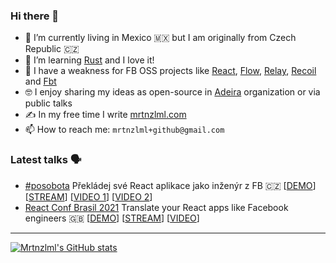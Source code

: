### Hi there 👋

- 🌱 I’m currently living in Mexico 🇲🇽 but I am originally from Czech Republic 🇨🇿
- 🦀 I’m learning [Rust](https://github.com/rust-lang/rust) and I love it!
- 🚄 I have a weakness for FB OSS projects like [React](https://github.com/facebook/react), [Flow](https://github.com/facebook/flow), [Relay](https://github.com/facebook/relay), [Recoil](https://github.com/facebookexperimental/Recoil) and [Fbt](https://github.com/facebook/fbt)
- 🤓 I enjoy sharing my ideas as open-source in [Adeira](https://github.com/adeira) organization or via public talks
- ✍️ In my free time I write [mrtnzlml.com](https://mrtnzlml.com/)
- 📫 How to reach me: `mrtnzlml+github@gmail.com`

<!--
### Upcoming talk 🗣️

- ...
-->

### Latest talks 🗣️

- [#posobota](https://www.posobota.cz/stream) Překládej své React aplikace jako inženýr z FB 🇨🇿 [[DEMO](https://github.com/adeira/universe/pull/3375)] [[STREAM](https://youtu.be/IPqYKoylPlE)] [[VIDEO 1](https://www.youtube.com/watch?v=Ud470Uzh_Xw)] [[VIDEO 2](https://www.youtube.com/watch?v=DmrQuUbVILI)]
- [React Conf Brasil 2021](https://reactconf.com.br/) Translate your React apps like Facebook engineers 🇬🇧 [[DEMO](https://github.com/adeira/universe/pull/3303)] [[STREAM](https://youtu.be/g7nyrdwRIFc)] [[VIDEO](https://youtu.be/wHUKA6lLOHQ)]

---

[![Mrtnzlml's GitHub stats](https://github-readme-stats.vercel.app/api?username=mrtnzlml&count_private=true&show_icons=true&hide_title=true)](https://mrtnzlml.com/)

<!--
**mrtnzlml/mrtnzlml** is a ✨ _special_ ✨ repository because its `README.md` (this file) appears on your GitHub profile.

Here are some ideas to get you started:

- 🔭 I’m currently working on ...
- 🌱 I’m currently learning ...
- 👯 I’m looking to collaborate on ...
- 🤔 I’m looking for help with ...
- 💬 Ask me about ...
- 📫 How to reach me: ...
- 😄 Pronouns: ...
- ⚡ Fun fact: ...
-->
